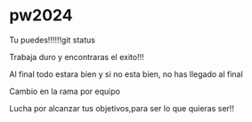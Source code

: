 # pw2024


Tu puedes!!!!!!git status

Trabaja duro y encontraras el exito!!!



Al final todo estara bien y si no esta bien, no has llegado al final

Cambio en la rama por equipo

Lucha por alcanzar tus objetivos,para ser lo que quieras ser!!